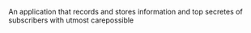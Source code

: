 An application that records and stores information and top secretes of subscribers with utmost carepossible
